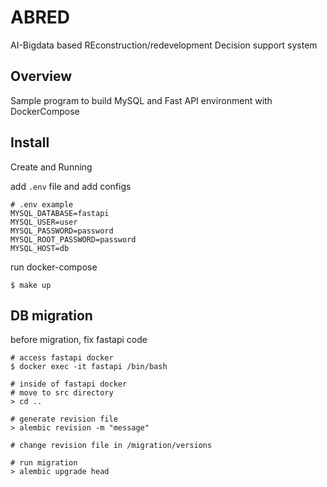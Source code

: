 # ABRED
 AI-Bigdata based REconstruction/redevelopment Decision support system

## Overview
Sample program to build MySQL and Fast API environment with DockerCompose

## Install
Create and Running

add `.env` file and add configs 
```
# .env example
MYSQL_DATABASE=fastapi
MYSQL_USER=user
MYSQL_PASSWORD=password
MYSQL_ROOT_PASSWORD=password
MYSQL_HOST=db
```

run docker-compose
```
$ make up
```

## DB migration  
before migration, fix fastapi code

```
# access fastapi docker
$ docker exec -it fastapi /bin/bash

# inside of fastapi docker
# move to src directory
> cd ..

# generate revision file
> alembic revision -m "message"

# change revision file in /migration/versions

# run migration
> alembic upgrade head

```
